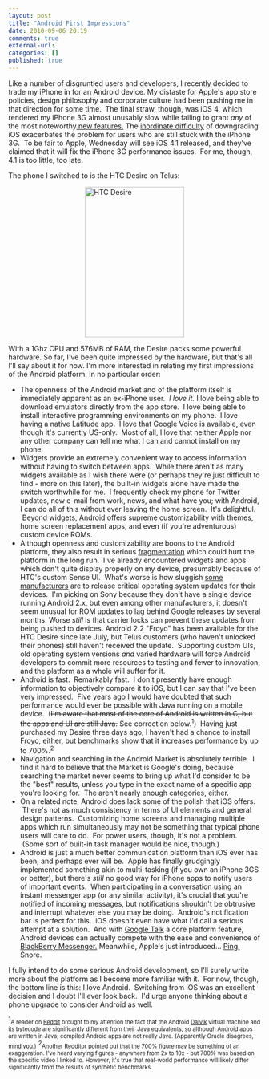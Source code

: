 ```yaml
---
layout: post
title: "Android First Impressions"
date: 2010-09-06 20:19
comments: true
external-url:
categories: []
published: true
---
```

Like a number of disgruntled users and developers, I recently decided to trade my iPhone in for an Android device.  My distaste for Apple's app store policies, design philosophy and corporate culture had been pushing me in that direction for some time.  The final straw, though, was iOS 4, which rendered my iPhone 3G almost unusably slow while failing to grant <em>any </em>of the most noteworthy<a title="new features." href="http://www.apple.com/iphone/ios4/" target="_blank"> new features.</a> The <a title="My iPhone Debacle" href="http://www.mlindgren.ca/archives/79">inordinate difficulty</a> of downgrading iOS exacerbates the problem for users who are still stuck with the iPhone 3G.  To be fair to Apple, Wednesday will see iOS 4.1 released, and they've claimed that it will fix the iPhone 3G performance issues.  For me, though, 4.1 is too little, too late.<!--more-->

The phone I switched to is the HTC Desire on Telus:

<img class="aligncenter size-full wp-image-152" style="display: block; margin-left: auto; margin-right: auto;" src="http://www.mlindgren.ca/wp-content/uploads/2010/09/htc-desire-press-198x300.png" alt="HTC Desire" width="198" height="300" />

With a 1Ghz CPU and 576MB of RAM, the Desire packs some powerful hardware.  So far, I've been quite impressed by the hardware, but that's all I'll say about it for now.  I'm more interested in relating my first impressions of the Android platform.  In no particular order:
<ul>
	<li>The openness of the Android market and of the platform itself is immediately apparent as an ex-iPhone user.  <em>I love it.</em> I love being able to download emulators directly from the app store.  I love being able to install interactive programming environments on my phone.  I love having a native Latitude app.  I love that Google Voice is available, even though it's currently US-only.  Most of all, I love that neither Apple nor any other company can tell me what I can and cannot install on my phone.</li>
	<li>Widgets provide an extremely convenient way to access information without having to switch between apps.  While there aren't as many widgets available as I wish there were (or perhaps they're just difficult to find - more on this later), the built-in widgets alone have made the switch worthwhile for me.  I frequently check my phone for Twitter updates, new e-mail from work, news, and what have you; with Android, I can do all of this without ever leaving the home screen.  It's delightful.  Beyond widgets, Android offers supreme customizability with themes, home screen replacement apps, and even (if you're adventurous) custom device ROMs.</li>
	<li>Although openness and customizability are boons to the Android platform, they also result in serious <a href="http://www.zdnet.com/blog/hardware/android-fragmentation-is-real/8499">fragmentation</a> which could hurt the platform in the long run.  I've already encountered widgets and apps which don't quite display properly on my device, presumably because of HTC's custom Sense UI.  What's worse is how sluggish <a href="http://www.sonyericsson.com/cws/cws/home?cc=ca&amp;lc=en">some manufacturers</a> are to release critical operating system updates for their devices.  I'm picking on Sony because they don't have a single device running Android 2.x, but even among other manufacturers, it doesn't seem unusual for ROM updates to lag behind Google releases by several months. Worse <em>still </em>is that carrier locks can prevent these updates from being pushed to devices.  Android 2.2 "Froyo" has been available for the HTC Desire since late July, but Telus customers (who haven't unlocked their phones) still haven't received the update.  Supporting custom UIs, old operating system versions <em>and </em>varied hardware will force Android developers to commit more resources to testing and fewer to innovation, and the platform as a whole will suffer for it.</li>
	<li>Android is fast.  Remarkably fast.  I don't presently have enough information to objectively compare it to iOS, but I can say that I've been very impressed.  Five years ago I would have doubted that such performance would ever be possible with Java running on a mobile device.  (<span style="text-decoration: line-through;">I'm aware that most of the core of Android is written in C, but the apps and UI are still Java.</span> See correction below.<sup>1</sup>)  Having just purchased my Desire three days ago, I haven't had a chance to install Froyo, either, but <a href="http://www.youtube.com/watch?v=utnYpybdIKo" target="_blank">benchmarks show</a> that it increases performance by up to 700%.<sup>2</sup></li>
	<li>Navigation and searching in the Android Market is absolutely terrible.  I find it hard to believe that the Market is Google's doing, because searching the market never seems to bring up what I'd consider to be the "best" results, unless you type in the exact name of a specific app you're looking for.  The aren't nearly enough categories, either.</li>
	<li>On a related note, Android does lack some of the polish that iOS offers.  There's not as much consistency in terms of UI elements and general design patterns.  Customizing home screens and managing multiple apps which run simultaneously may not be something that typical phone users will care to do.  For power users, though, it's not a problem.  (Some sort of built-in task manager would be nice, though.)</li>
	<li>Android is just a much better communication platform than iOS ever has been, and perhaps ever will be.  Apple has finally grudgingly implemented something akin to multi-tasking (if you own an iPhone 3GS or better), but there's <em>still </em>no good way for iPhone apps to notify users of important events.  When participating in a conversation using an instant messenger app (or any similar activity), it's crucial that you're notified of incoming messages, but notifications shouldn't be obtrusive and interrupt whatever else you may be doing.  Android's notification bar is perfect for this.  iOS doesn't even have what I'd call a serious attempt at a solution.  And with <a href="http://www.google.com/talk/" target="_blank">Google Talk</a> a core platform feature, Android devices can actually compete with the ease and convenience of <a href="http://na.blackberry.com/devices/features/im/blackberry_messenger.jsp" target="_blank">BlackBerry Messenger.</a> Meanwhile, Apple's just introduced... <a href="http://www.apple.com/itunes/ping/" target="_blank">Ping.</a> Snore.</li>
</ul>
I fully intend to do some serious Android development, so I'll surely write more about the platform as I become more familiar with it.  For now, though, the bottom line is this: I love Android.  Switching from iOS was an excellent decision and I doubt I'll ever look back.  I'd urge anyone thinking about a phone upgrade to consider Android as well.

<sup>1</sup><span style="font-size: 0.8em;">A reader on <a href="http://www.reddit.com/r/Android/comments/dafec/android_first_impressions_from_an_exiphone/" target="_blank" title="Reddit">Reddit</a> brought to my attention the fact that the Android <a href="http://en.wikipedia.org/wiki/Dalvik_%28software%29" target="_blank" title="Dalvik">Dalvik</a> virtual machine and its bytecode are significantly different from their Java equivalents, so although Android apps are written in Java, compiled Android apps are not really Java.  (Apparently Oracle disagrees, mind you.)</span>
<sup>2</sup><span style="font-size: 0.8em;">Another Redditor pointed out that the 700% figure may be something of an exaggeration.  I've heard varying figures - anywhere from 2x to 10x - but 700% was based on the specific video I linked to.  However, it's true that real-world performance will likely differ significantly from the results of synthetic benchmarks.</span>
